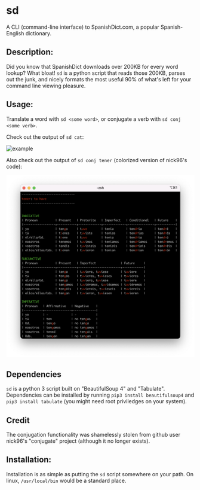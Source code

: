 # sd
A CLI (command-line interface) to SpanishDict.com, a popular Spanish-English dictionary.

## Description:
Did you know that SpanishDict downloads over 200KB for every word lookup?  What bloat! `sd` is a python script that reads those 200KB, parses out the junk, and nicely formats the most useful 90% of what's left for your command line viewing pleasure.

## Usage:
Translate a word with `sd <some word>`, or conjugate a verb with `sd conj <some verb>`.

Check out the output of `sd cat`:

![example](https://raw.githubusercontent.com/rexroni/sd/master/example.png)

Also check out the output of `sd conj tener` (colorized version of nick96's code):

![example2](example2.png)

## Dependencies
`sd` is a python 3 script built on "BeautifulSoup 4" and "Tabulate".  Dependencies can be installed by running `pip3 install beautifulsoup4` and `pip3 install tabulate` (you might need root priviledges on your system).

## Credit
The conjugation functionality was shamelessly stolen from github user nick96's "conjugate" project (although it no longer exists).

## Installation:
Installation is as simple as putting the `sd` script somewhere on your path.  On linux, `/usr/local/bin` would be a standard place.
